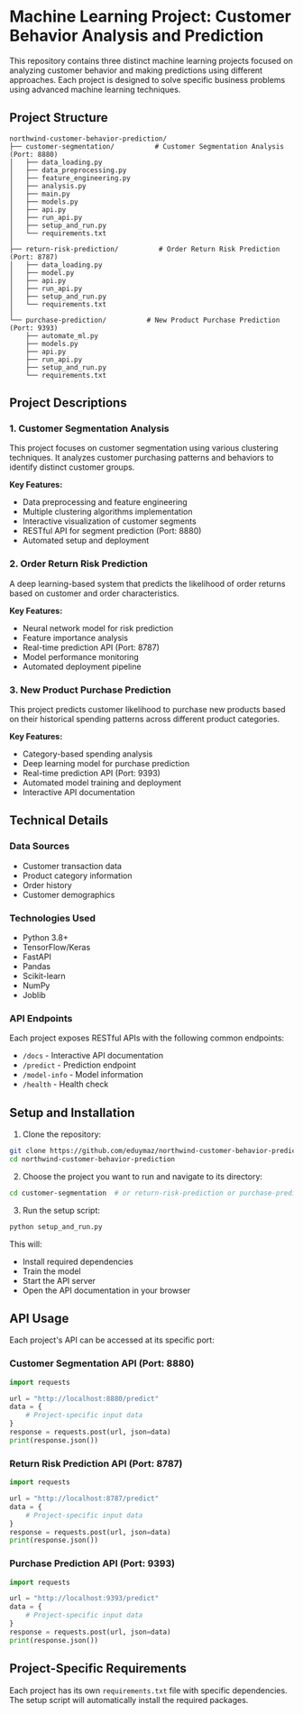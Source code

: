 # Machine Learning Project: Customer Behavior Analysis and Prediction

This repository contains three distinct machine learning projects focused on analyzing customer behavior and making predictions using different approaches. Each project is designed to solve specific business problems using advanced machine learning techniques.

## Project Structure

```
northwind-customer-behavior-prediction/
├── customer-segmentation/          # Customer Segmentation Analysis (Port: 8880)
│   ├── data_loading.py
│   ├── data_preprocessing.py
│   ├── feature_engineering.py
│   ├── analysis.py
│   ├── main.py
│   ├── models.py
│   ├── api.py
│   ├── run_api.py
│   ├── setup_and_run.py
│   └── requirements.txt
│
├── return-risk-prediction/          # Order Return Risk Prediction (Port: 8787)
│   ├── data_loading.py
│   ├── model.py
│   ├── api.py
│   ├── run_api.py
│   ├── setup_and_run.py
│   └── requirements.txt
│
└── purchase-prediction/          # New Product Purchase Prediction (Port: 9393)
    ├── automate_ml.py
    ├── models.py
    ├── api.py
    ├── run_api.py
    ├── setup_and_run.py
    └── requirements.txt
```

## Project Descriptions

### 1. Customer Segmentation Analysis
This project focuses on customer segmentation using various clustering techniques. It analyzes customer purchasing patterns and behaviors to identify distinct customer groups.

**Key Features:**
- Data preprocessing and feature engineering
- Multiple clustering algorithms implementation
- Interactive visualization of customer segments
- RESTful API for segment prediction (Port: 8880)
- Automated setup and deployment

### 2. Order Return Risk Prediction
A deep learning-based system that predicts the likelihood of order returns based on customer and order characteristics.

**Key Features:**
- Neural network model for risk prediction
- Feature importance analysis
- Real-time prediction API (Port: 8787)
- Model performance monitoring
- Automated deployment pipeline

### 3. New Product Purchase Prediction
This project predicts customer likelihood to purchase new products based on their historical spending patterns across different product categories.

**Key Features:**
- Category-based spending analysis
- Deep learning model for purchase prediction
- Real-time prediction API (Port: 9393)
- Automated model training and deployment
- Interactive API documentation

## Technical Details

### Data Sources
- Customer transaction data
- Product category information
- Order history
- Customer demographics

### Technologies Used
- Python 3.8+
- TensorFlow/Keras
- FastAPI
- Pandas
- Scikit-learn
- NumPy
- Joblib

### API Endpoints
Each project exposes RESTful APIs with the following common endpoints:
- `/docs` - Interactive API documentation
- `/predict` - Prediction endpoint
- `/model-info` - Model information
- `/health` - Health check

## Setup and Installation

1. Clone the repository:
```bash
git clone https://github.com/eduymaz/northwind-customer-behavior-prediction.git
cd northwind-customer-behavior-prediction
```

2. Choose the project you want to run and navigate to its directory:
```bash
cd customer-segmentation  # or return-risk-prediction or purchase-prediction
```

3. Run the setup script:
```bash
python setup_and_run.py
```

This will:
- Install required dependencies
- Train the model
- Start the API server
- Open the API documentation in your browser

## API Usage

Each project's API can be accessed at its specific port:

### Customer Segmentation API (Port: 8880)
```python
import requests

url = "http://localhost:8880/predict"
data = {
    # Project-specific input data
}
response = requests.post(url, json=data)
print(response.json())
```

### Return Risk Prediction API (Port: 8787)
```python
import requests

url = "http://localhost:8787/predict"
data = {
    # Project-specific input data
}
response = requests.post(url, json=data)
print(response.json())
```

### Purchase Prediction API (Port: 9393)
```python
import requests

url = "http://localhost:9393/predict"
data = {
    # Project-specific input data
}
response = requests.post(url, json=data)
print(response.json())
```

## Project-Specific Requirements

Each project has its own `requirements.txt` file with specific dependencies. The setup script will automatically install the required packages. 